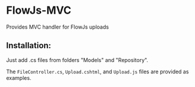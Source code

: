 FlowJs-MVC
==================

Provides MVC handler for FlowJs uploads

Installation:
-------------

Just add .cs files from folders "Models" and "Repository".

The `FileController.cs`, `Upload.cshtml`, and `Upload.js` files are provided as examples.
